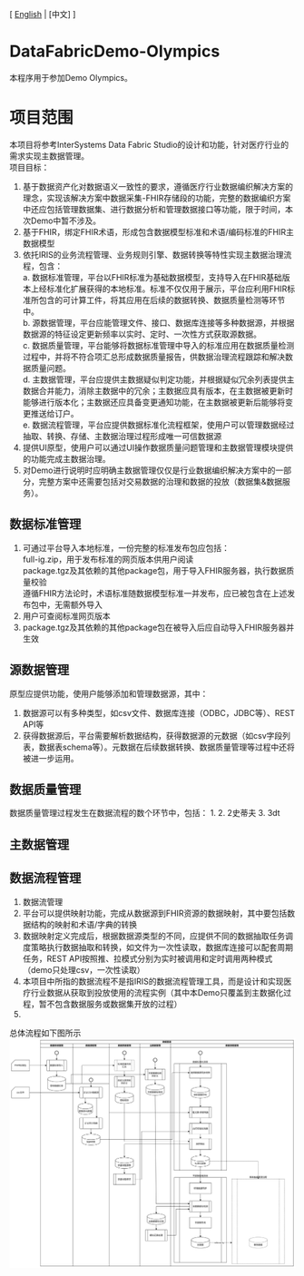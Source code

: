 [  [English](README.md) | [中文] ]  

# DataFabricDemo-Olympics
本程序用于参加Demo Olympics。

# 项目范围    
本项目将参考InterSystems Data Fabric Studio的设计和功能，针对医疗行业的需求实现主数据管理。    
项目目标：
1. 基于数据资产化对数据语义一致性的要求，遵循医疗行业数据编织解决方案的理念，实现该解决方案中数据采集-FHIR存储段的功能，完整的数据编织方案中还应包括管理数据集、进行数据分析和管理数据接口等功能，限于时间，本次Demo中暂不涉及。    
2. 基于FHIR，绑定FHIR术语，形成包含数据模型标准和术语/编码标准的FHIR主数据模型    
3. 依托IRIS的业务流程管理、业务规则引擎、数据转换等特性实现主数据治理流程，包含：   
   a. 数据标准管理，平台以FHIR标准为基础数据模型，支持导入在FHIR基础版本上经标准化扩展获得的本地标准。标准不仅仅用于展示，平台应利用FHIR标准所包含的可计算工件，将其应用在后续的数据转换、数据质量检测等环节中。           
   b. 源数据管理，平台应能管理文件、接口、数据库连接等多种数据源，并根据数据源的特征设定更新频率以实时、定时、一次性方式获取源数据。    
   c. 数据质量管理，平台能够将数据标准管理中导入的标准应用在数据质量检测过程中，并将不符合项汇总形成数据质量报告，供数据治理流程跟踪和解决数据质量问题。      
   d. 主数据管理，平台应提供主数据疑似判定功能，并根据疑似冗余列表提供主数据合并能力，消除主数据中的冗余；主数据应具有版本，在主数据被更新时能够进行版本化；主数据还应具备变更通知功能，在主数据被更新后能够将变更推送给订户。     
   e. 数据流程管理，平台应提供数据标准化流程框架，使用户可以管理数据经过抽取、转换、存储、主数据治理过程形成唯一可信数据源 
4. 提供UI原型，使用户可以通过UI操作数据质量问题管理和主数据管理模块提供的功能完成主数据治理。   
5. 对Demo进行说明时应明确主数据管理仅仅是行业数据编织解决方案中的一部分，完整方案中还需要包括对交易数据的治理和数据的投放（数据集&数据服务）。       

## 数据标准管理
1. 可通过平台导入本地标准，一份完整的标准发布包应包括：    
full-ig.zip，用于发布标准的网页版本供用户阅读    
package.tgz及其依赖的其他package包，用于导入FHIR服务器，执行数据质量校验    
遵循FHIR方法论时，术语标准随数据模型标准一并发布，应已被包含在上述发布包中，无需额外导入    
2. 用户可查阅标准网页版本    
3. package.tgz及其依赖的其他package包在被导入后应自动导入FHIR服务器并生效    

## 源数据管理    
原型应提供功能，使用户能够添加和管理数据源，其中：    
1. 数据源可以有多种类型，如csv文件、数据库连接（ODBC，JDBC等）、REST API等           
2. 获得数据源后，平台需要解析数据结构，获得数据源的元数据（如csv字段列表，数据表schema等）。元数据在后续数据转换、数据质量管理等过程中还将被进一步运用。      

## 数据质量管理
数据质量管理过程发生在数据流程的数个环节中，包括：
1. 
2. 2史蒂夫
3. 3dt


## 主数据管理


## 数据流程管理
1. 数据流管理
1. 平台可以提供映射功能，完成从数据源到FHIR资源的数据映射，其中要包括数据结构的映射和术语/字典的转换          
2. 数据映射定义完成后，根据数据源类型的不同，应提供不同的数据抽取任务调度策略执行数据抽取和转换，如文件为一次性读取，数据库连接可以配套周期任务，REST API按照推、拉模式分别为实时被调用和定时调用两种模式（demo只处理csv，一次性读取）    
3. 本项目中所指的数据流程不是指IRIS的数据流程管理工具，而是设计和实现医疗行业数据从获取到投放使用的流程实例（其中本Demo只覆盖到主数据化过程，暂不包含数据服务或数据集开放的过程）
4. 
  
总体流程如下图所示
![总体流程](./images/overallprocess.png "总体流程")      


